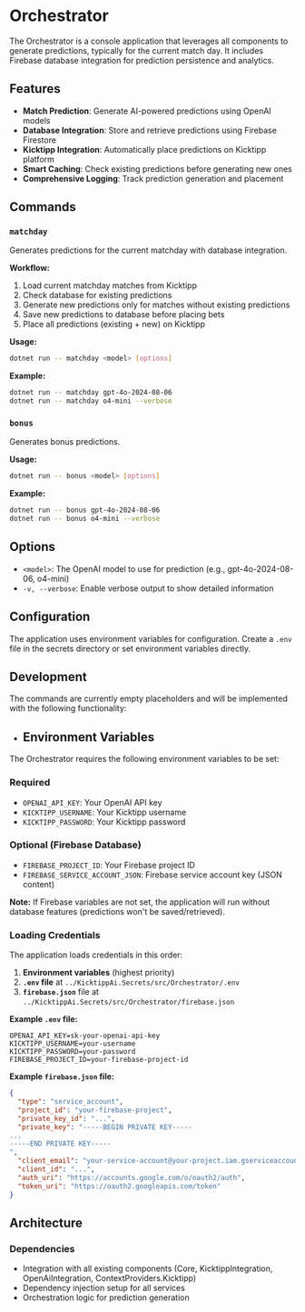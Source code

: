 # Orchestrator

The Orchestrator is a console application that leverages all components to generate predictions, typically for the current match day. It includes Firebase database integration for prediction persistence and analytics.

## Features

- **Match Prediction**: Generate AI-powered predictions using OpenAI models
- **Database Integration**: Store and retrieve predictions using Firebase Firestore
- **Kicktipp Integration**: Automatically place predictions on Kicktipp platform
- **Smart Caching**: Check existing predictions before generating new ones
- **Comprehensive Logging**: Track prediction generation and placement

## Commands

### `matchday`
Generates predictions for the current matchday with database integration.

**Workflow:**
1. Load current matchday matches from Kicktipp
2. Check database for existing predictions
3. Generate new predictions only for matches without existing predictions
4. Save new predictions to database before placing bets
5. Place all predictions (existing + new) on Kicktipp

**Usage:**
```bash
dotnet run -- matchday <model> [options]
```

**Example:**
```bash
dotnet run -- matchday gpt-4o-2024-08-06
dotnet run -- matchday o4-mini --verbose
```

### `bonus`
Generates bonus predictions.

**Usage:**
```bash
dotnet run -- bonus <model> [options]
```

**Example:**
```bash
dotnet run -- bonus gpt-4o-2024-08-06
dotnet run -- bonus o4-mini --verbose
```

## Options

- `<model>`: The OpenAI model to use for prediction (e.g., gpt-4o-2024-08-06, o4-mini)
- `-v, --verbose`: Enable verbose output to show detailed information

## Configuration

The application uses environment variables for configuration. Create a `.env` file in the secrets directory or set environment variables directly.

## Development

The commands are currently empty placeholders and will be implemented with the following functionality:
- ## Environment Variables

The Orchestrator requires the following environment variables to be set:

### Required
- `OPENAI_API_KEY`: Your OpenAI API key
- `KICKTIPP_USERNAME`: Your Kicktipp username  
- `KICKTIPP_PASSWORD`: Your Kicktipp password

### Optional (Firebase Database)
- `FIREBASE_PROJECT_ID`: Your Firebase project ID
- `FIREBASE_SERVICE_ACCOUNT_JSON`: Firebase service account key (JSON content)

**Note:** If Firebase variables are not set, the application will run without database features (predictions won't be saved/retrieved).

### Loading Credentials

The application loads credentials in this order:

1. **Environment variables** (highest priority)
2. **`.env` file** at `../KicktippAi.Secrets/src/Orchestrator/.env`
3. **`firebase.json`** file at `../KicktippAi.Secrets/src/Orchestrator/firebase.json`

**Example `.env` file:**
```env
OPENAI_API_KEY=sk-your-openai-api-key
KICKTIPP_USERNAME=your-username
KICKTIPP_PASSWORD=your-password
FIREBASE_PROJECT_ID=your-firebase-project-id
```

**Example `firebase.json` file:**
```json
{
  "type": "service_account",
  "project_id": "your-firebase-project",
  "private_key_id": "...",
  "private_key": "-----BEGIN PRIVATE KEY-----
...
-----END PRIVATE KEY-----
",
  "client_email": "your-service-account@your-project.iam.gserviceaccount.com",
  "client_id": "...",
  "auth_uri": "https://accounts.google.com/o/oauth2/auth",
  "token_uri": "https://oauth2.googleapis.com/token"
}
```

## Architecture

### Dependencies

- Integration with all existing components (Core, KicktippIntegration, OpenAiIntegration, ContextProviders.Kicktipp)
- Dependency injection setup for all services
- Orchestration logic for prediction generation
